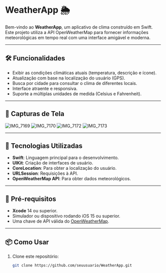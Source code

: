 # WeatherApp 🌦️

Bem-vindo ao **WeatherApp**, um aplicativo de clima construído em Swift. Este projeto utiliza a API OpenWeatherMap para fornecer informações meteorológicas em tempo real com uma interface amigável e moderna.

---

## 🛠️ Funcionalidades

- Exibir as condições climáticas atuais (temperatura, descrição e ícone).
- Atualização com base na localização do usuário (GPS).
- Busca por cidade para consultar o clima de diferentes locais.
- Interface atraente e responsiva.
- Suporte a múltiplas unidades de medida (Celsius e Fahrenheit).

---

## 📸 Capturas de Tela

![IMG_7169](https://github.com/user-attachments/assets/2caf313d-5230-489c-8ced-933f810daa5e)
![IMG_7170](https://github.com/user-attachments/assets/9344e6f0-7208-4a4e-9160-f69b1b5146ec)
![IMG_7172](https://github.com/user-attachments/assets/890a6157-a652-4d77-9282-9ab768aa8281)
![IMG_7173](https://github.com/user-attachments/assets/d8f49af9-8089-456c-8e2c-11c89679d64c)

---

## 🚀 Tecnologias Utilizadas

- **Swift**: Linguagem principal para o desenvolvimento.
- **UIKit**: Criação de interfaces de usuário.
- **CoreLocation**: Para obter a localização do usuário.
- **URLSession**: Requisições à API.
- **OpenWeatherMap API**: Para obter dados meteorológicos.

---

## 🧰 Pré-requisitos

- **Xcode** 14 ou superior.
- Simulador ou dispositivo rodando iOS 15 ou superior.
- Uma chave de API válida do [OpenWeatherMap](https://openweathermap.org/).

---

## 📦 Como Usar

1. Clone este repositório:
   ```bash
   git clone https://github.com/seuusuario/WeatherApp.git
